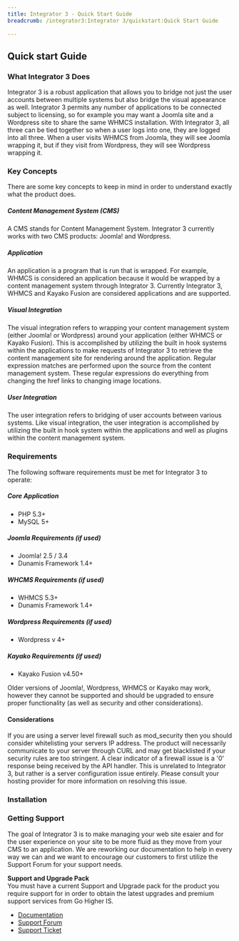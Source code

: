 ```yaml
---
title: Integrator 3 - Quick Start Guide
breadcrumb: /integrator3:Integrator 3/quickstart:Quick Start Guide
 
---
```


## Quick start Guide

### What Integrator 3 Does

Integrator 3 is a robust application that allows you to bridge not just the user accounts between multiple systems but also bridge the visual appearance as well.  Integrator 3 permits any number of applications to be connected subject to licensing, so for example you may want a Joomla site and a Wordpress site to share the same WHMCS installation.  With Integrator 3, all three can be tied together so when a user logs into one, they are logged into all three.  When a user visits WHMCS from Joomla, they will see Joomla wrapping it, but if they visit from Wordpress, they will see Wordpress wrapping it.

### Key Concepts

There are some key concepts to keep in mind in order to understand exactly what the product does.

##### Content Management System (CMS)

A CMS stands for Content Management System.  Integrator 3 currently works with two CMS products: Joomla! and Wordpress.

##### Application

An application is a program that is run that is wrapped.  For example, WHMCS is considered an application because it would be wrapped by a content management system through Integrator 3.  Currently Integrator 3, WHMCS and Kayako Fusion are considered applications and are supported.

##### Visual Integration

The visual integration refers to wrapping your content management system (either Joomla! or Wordpress) around your application (either WHMCS or Kayako Fusion).  This is accomplished by utilizing the built in hook systems within the applications to make requests of Integrator 3 to retrieve the content management site for rendering around the application.  Regular expression matches are performed upon the source from the content management system.  These regular expressions do everything from changing the href links to changing image locations.

##### User Integration

The user integration refers to bridging of user accounts between various systems.  Like visual integration, the user integration is accomplished by utilizing the built in hook system within the applications and well as plugins within the content management system.

### Requirements

The following software requirements must be met for Integrator 3 to operate:

##### Core Application
* PHP 5.3+
* MySQL 5+

##### Joomla Requirements (if used)
* Joomla! 2.5 / 3.4
* Dunamis Framework 1.4+

##### WHCMS Requirements (if used)
* WHMCS 5.3+
* Dunamis Framework 1.4+

##### Wordpress Requirements (if used)
* Wordpress v 4+

##### Kayako Requirements (if used)
* Kayako Fusion v4.50+

Older versions of Joomla!, Wordpress, WHMCS or Kayako may work, however they cannot be supported and should be upgraded to ensure proper functionality (as well as security and other considerations).

#### Considerations

If you are using a server level firewall such as mod_security then you should consider whitelisting your servers IP address. The product will necessarily communicate to your server through CURL and may get blacklisted if your security rules are too stringent. A clear indicator of a firewall issue is a '0' response being received by the API handler. This is unrelated to Integrator 3, but rather is a server configuration issue entirely. Please consult your hosting provider for more information on resolving this issue.

### Installation


### Getting Support

The goal of Integrator 3 is to make managing your web site esaier and for the user experience on your site to be more fluid as they move from your CMS to an application.  We are reworking our  documentation to help in every way we can and we want to encourage our customers to first utilize the Support Forum for your support needs.

<div class="alert alert-info"><strong>Support and Upgrade Pack</strong><br />
You must have a current Support and Upgrade pack for the product you require support for in order to obtain the latest upgrades and premium support services from Go Higher IS.
</div>

* [Documentation](https://www.gohigheris.com/documentation/integrator3) 
* [Support Forum](https://www.gohigheris.com/forum/index)
* [Support Ticket](https://support.gohigheris.com/)